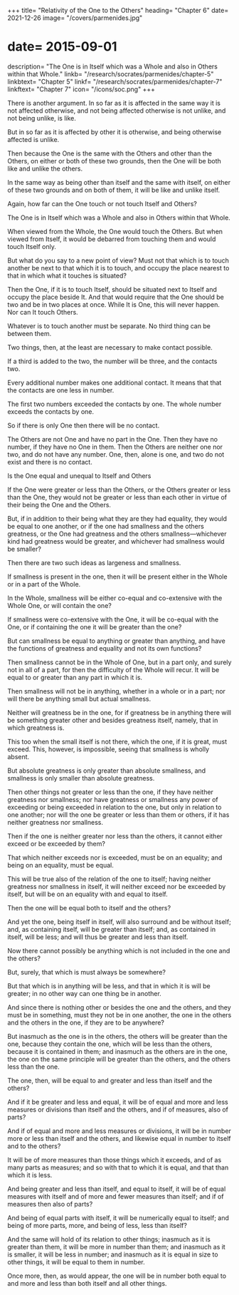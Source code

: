 +++
title= "Relativity of the One to the Others"
heading= "Chapter 6"
date= 2021-12-26
image= "/covers/parmenides.jpg"
# date= 2015-09-01
description= "The One is in Itself which was a Whole and also in Others within that Whole."
linkb= "/research/socrates/parmenides/chapter-5"
linkbtext= "Chapter 5"
linkf= "/research/socrates/parmenides/chapter-7"
linkftext= "Chapter 7"
icon= "/icons/soc.png"
+++


There is another argument. In so far as it is affected in the same way it is not affected otherwise, and not being affected otherwise is not unlike, and not being unlike, is like.

But in so far as it is affected by other it is otherwise, and being otherwise affected is unlike.

Then because the One is the same with the Others and other than the Others, on either or both of these two grounds, then the One will be both like and unlike the others.

In the same way as being other than itself and the same with itself, on either of these two grounds and on both of them, it will be like and unlike itself.

Again, how far can the One touch or not touch Itself and Others?

The One is in Itself which was a Whole and also in Others within that Whole.

When viewed from the Whole, the One would touch the Others. But when viewed from Itself, it would be debarred from touching them and would touch Itself only.

<!-- Then the inference is that it would touch both? -->

But what do you say to a new point of view? Must not that which is to touch another be next to that which it is to touch, and occupy the place nearest to that in which what it touches is situated?

Then the One, if it is to touch Itself, should be situated next to Itself and occupy the place beside It. And that would require that the One should be two and be in two places at once. While It is One, this will never happen. Nor can It touch Others.

<!-- Then the One cannot touch itself as O any more than it can be two?

Neither can it touch others. -->
Whatever is to touch another must be separate. No third thing can be between them.

Two things, then, at the least are necessary to make contact possible.

If a third is added to the two, the number will be three, and the contacts two.

Every additional number makes one additional contact. It means that that the contacts are one less in number. 

The first two numbers exceeded the contacts by one. The whole number exceeds the contacts by one. <!-- For every one which is afterwards added to the number of terms, one contact is added to the contacts. -->

<!-- Whatever is the whole number of things, the contacts will be always one less. -->

So if there is only One then there will be no contact. 

The Others are not One and have no part in the One. Then they have no number, if they have no One in them. Then the Others are neither one nor two, and do not have any number. One, then, alone is one, and two do not exist and there is no contact.

<!-- Then neither does the One touch the Others, nor the Others the one, if there is no contact. -->

<!-- For all which reasons the One touches and does not touch itself and the others? -->


Is the One equal and unequal to Itself and Others

If the One were greater or less than the Others, or the Others greater or less than the One, they would not be greater or less than each other in virtue of their being the One and the Others.

But, if in addition to their being what they are they had equality, they would be equal to one another, or if the one had smallness and the others greatness, or the One had greatness and the others smallness—whichever kind had greatness would be greater, and whichever had smallness would be smaller?

Then there are two such ideas as largeness and smallness. <!-- ; for if they were not they could not be opposed to each other and be present in that which is. -->

If smallness is present in the one, then it will be present either in the Whole or in a part of the Whole.

In the Whole, smallness will be either co-equal and co-extensive with the Whole One, or will contain the one?

If smallness were co-extensive with the One, it will be co-equal with the One, or if containing the one it will be greater than the one?

But can smallness be equal to anything or greater than anything, and have the functions of greatness and equality and not its own functions?

Then smallness cannot be in the Whole of One, but in a part only, and surely not in all of a part, for then the difficulty of the Whole will recur. It will be equal to or greater than any part in which it is.

Then smallness will not be in anything, whether in a whole or in a part; nor will there be anything small but actual smallness.

Neither will greatness be in the one, for if greatness be in anything there will be something greater other and besides greatness itself, namely, that in which greatness is. 

This too when the small itself is not there, which the one, if it is great, must exceed. This, however, is impossible, seeing that smallness is wholly absent.

But absolute greatness is only greater than absolute smallness, and smallness is only smaller than absolute greatness.

Then other things not greater or less than the one, if they have neither greatness nor smallness; nor have greatness or smallness any power of exceeding or being exceeded in relation to the one, but only in relation to one another; nor will the one be greater or less than them or others, if it has neither greatness nor smallness.

Then if the one is neither greater nor less than the others, it cannot either exceed or be exceeded by them?

That which neither exceeds nor is exceeded, must be on an equality; and being on an equality, must be equal.

This will be true also of the relation of the one to itself; having neither greatness nor smallness in itself, it will neither exceed nor be exceeded by itself, but will be on an equality with and equal to itself.

Then the one will be equal both to itself and the others?

And yet the one, being itself in itself, will also surround and be without itself; and, as containing itself, will be greater than itself; and, as contained in itself, will be less; and will thus be greater and less than itself.

Now there cannot possibly be anything which is not included in the one and the others?

But, surely, that which is must always be somewhere?

But that which is in anything will be less, and that in which it is will be greater; in no other way can one thing be in another.

And since there is nothing other or besides the one and the others, and they must be in something, must they not be in one another, the one in the others and the others in the one, if they are to be anywhere?

But inasmuch as the one is in the others, the others will be greater than the one, because they contain the one, which will be less than the others, because it is contained in them; and inasmuch as the others are in the one, the one on the same principle will be greater than the others, and the others less than the one.

The one, then, will be equal to and greater and less than itself and the others?

And if it be greater and less and equal, it will be of equal and more and less measures or divisions than itself and the others, and if of measures, also of parts?

And if of equal and more and less measures or divisions, it will be in number more or less than itself and the others, and likewise equal in number to itself and to the others?

It will be of more measures than those things which it exceeds, and of as many parts as measures; and so with that to which it is equal, and that than which it is less.

And being greater and less than itself, and equal to itself, it will be of equal measures with itself and of more and fewer measures than itself; and if of measures then also of parts?

And being of equal parts with itself, it will be numerically equal to itself; and being of more parts, more, and being of less, less than itself?

And the same will hold of its relation to other things; inasmuch as it is greater than them, it will be more in number than them; and inasmuch as it is smaller, it will be less in number; and inasmuch as it is equal in size to other things, it will be equal to them in number.

Once more, then, as would appear, the one will be in number both equal to and more and less than both itself and all other things.
